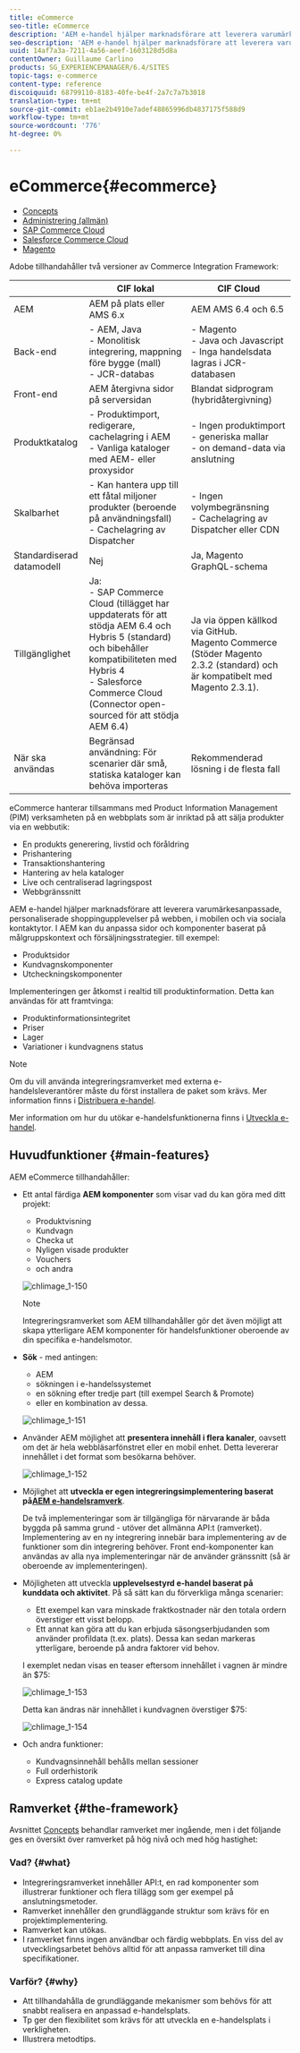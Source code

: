 ```yaml
---
title: eCommerce
seo-title: eCommerce
description: 'AEM e-handel hjälper marknadsförare att leverera varumärkesanpassade, personaliserade shoppingupplevelser på webben, i mobilen och via sociala kontaktytor. '
seo-description: 'AEM e-handel hjälper marknadsförare att leverera varumärkesanpassade, personaliserade shoppingupplevelser på webben, i mobilen och via sociala kontaktytor. '
uuid: 14af7a3a-7211-4a56-aeef-1603128d5d8a
contentOwner: Guillaume Carlino
products: SG_EXPERIENCEMANAGER/6.4/SITES
topic-tags: e-commerce
content-type: reference
discoiquuid: 68799110-8183-40fe-be4f-2a7c7a7b3018
translation-type: tm+mt
source-git-commit: eb1ae2b4910e7adef48865996db4837175f588d9
workflow-type: tm+mt
source-wordcount: '776'
ht-degree: 0%

---
```



# eCommerce{#ecommerce}

* [Concepts](/help/sites-administering/concepts.md)
* [Administrering (allmän)](/help/sites-administering/generic.md)
* [SAP Commerce Cloud](/help/sites-administering/sap-commerce-cloud.md)
* [Salesforce Commerce Cloud](https://github.com/adobe/commerce-salesforce)
* [Magento](https://www.adobe.io/apis/experiencecloud/commerce-integration-framework/integrations.html#!AdobeDocs/commerce-cif-documentation/master/integrations/02-AEM-Magento.md)

Adobe tillhandahåller två versioner av Commerce Integration Framework:

|  | CIF lokal | CIF Cloud |
|-------------------------|--------------------------------------------------------------------------------------------------------------------------------------------------------------------------------------------------------|------------------------------------------------------------------------------------------------------------------------|
| AEM | AEM på plats eller AMS 6.x | AEM AMS 6.4 och 6.5 |
| Back-end | - AEM, Java <br> - Monolitisk integrering, mappning före bygge (mall)<br> - JCR-databas | - Magento <br>- Java och Javascript <br>- Inga handelsdata lagras i JCR-databasen |
| Front-end | AEM återgivna sidor på serversidan | Blandat sidprogram (hybridåtergivning) |
| Produktkatalog | - Produktimport, redigerare, cachelagring i AEM <br>- Vanliga kataloger med AEM- eller proxysidor | - Ingen produktimport <br>- generiska mallar <br>- on demand-data via anslutning |
| Skalbarhet | - Kan hantera upp till ett fåtal miljoner produkter (beroende på användningsfall) <br> - Cachelagring av Dispatcher | - Ingen volymbegränsning <br>- Cachelagring av Dispatcher eller CDN |
| Standardiserad datamodell | Nej | Ja, Magento GraphQL-schema |
| Tillgänglighet | Ja:<br> - SAP Commerce Cloud (tillägget har uppdaterats för att stödja AEM 6.4 och Hybris 5 (standard) och bibehåller kompatibiliteten med Hybris 4 <br>- Salesforce Commerce Cloud (Connector open-sourced för att stödja AEM 6.4) | Ja via öppen källkod via GitHub. <br> Magento Commerce (Stöder Magento 2.3.2 (standard) och är kompatibelt med Magento 2.3.1). |
| När ska användas | Begränsad användning: För scenarier där små, statiska kataloger kan behöva importeras | Rekommenderad lösning i de flesta fall |

eCommerce hanterar tillsammans med Product Information Management (PIM) verksamheten på en webbplats som är inriktad på att sälja produkter via en webbutik:

* En produkts generering, livstid och föråldring
* Prishantering
* Transaktionshantering
* Hantering av hela kataloger
* Live och centraliserad lagringspost
* Webbgränssnitt

AEM e-handel hjälper marknadsförare att leverera varumärkesanpassade, personaliserade shoppingupplevelser på webben, i mobilen och via sociala kontaktytor. I AEM kan du anpassa sidor och komponenter baserat på målgruppskontext och försäljningsstrategier. till exempel:

* Produktsidor
* Kundvagnskomponenter
* Utcheckningskomponenter

Implementeringen ger åtkomst i realtid till produktinformation. Detta kan användas för att framtvinga:

* Produktinformationsintegritet
* Priser
* Lager
* Variationer i kundvagnens status

>[!NOTE]
>
>Om du vill använda integreringsramverket med externa e-handelsleverantörer måste du först installera de paket som krävs. Mer information finns i [Distribuera e-handel](/help/sites-deploying/ecommerce.md).
>
>Mer information om hur du utökar e-handelsfunktionerna finns i [Utveckla e-handel](/help/sites-developing/ecommerce.md).

## Huvudfunktioner {#main-features}

AEM eCommerce tillhandahåller:

* Ett antal färdiga **AEM komponenter** som visar vad du kan göra med ditt projekt:

   * Produktvisning
   * Kundvagn
   * Checka ut
   * Nyligen visade produkter
   * Vouchers
   * och andra

   ![chlimage_1-150](assets/chlimage_1-150.png)

   >[!NOTE]
   >
   >Integreringsramverket som AEM tillhandahåller gör det även möjligt att skapa ytterligare AEM komponenter för handelsfunktioner oberoende av din specifika e-handelsmotor.

* **Sök** - med antingen:

   * AEM
   * sökningen i e-handelssystemet
   * en sökning efter tredje part (till exempel Search &amp; Promote)
   * eller en kombination av dessa.

   ![chlimage_1-151](assets/chlimage_1-151.png)

* Använder AEM möjlighet att **presentera innehåll i flera kanaler**, oavsett om det är hela webbläsarfönstret eller en mobil enhet. Detta levererar innehållet i det format som besökarna behöver.

   ![chlimage_1-152](assets/chlimage_1-152.png)

* Möjlighet att **utveckla er egen integreringsimplementering baserat på[AEM e-handelsramverk](#the-framework)**.

   De två implementeringar som är tillgängliga för närvarande är båda byggda på samma grund - utöver det allmänna API:t (ramverket). Implementering av en ny integrering innebär bara implementering av de funktioner som din integrering behöver. Front end-komponenter kan användas av alla nya implementeringar när de använder gränssnitt (så är oberoende av implementeringen).

* Möjligheten att utveckla **upplevelsestyrd e-handel baserat på kunddata och aktivitet**. På så sätt kan du förverkliga många scenarier:

   * Ett exempel kan vara minskade fraktkostnader när den totala ordern överstiger ett visst belopp.
   * Ett annat kan göra att du kan erbjuda säsongserbjudanden som använder profildata (t.ex. plats). Dessa kan sedan markeras ytterligare, beroende på andra faktorer vid behov.

   I exemplet nedan visas en teaser eftersom innehållet i vagnen är mindre än $75:

   ![chlimage_1-153](assets/chlimage_1-153.png)

   Detta kan ändras när innehållet i kundvagnen överstiger $75:

   ![chlimage_1-154](assets/chlimage_1-154.png)

* Och andra funktioner:

   * Kundvagnsinnehåll behålls mellan sessioner
   * Full orderhistorik
   * Express catalog update

## Ramverket {#the-framework}

Avsnittet [Concepts](/help/sites-administering/concepts.md) behandlar ramverket mer ingående, men i det följande ges en översikt över ramverket på hög nivå och med hög hastighet:

### Vad? {#what}

* Integreringsramverket innehåller API:t, en rad komponenter som illustrerar funktioner och flera tillägg som ger exempel på anslutningsmetoder.
* Ramverket innehåller den grundläggande struktur som krävs för en projektimplementering.
* Ramverket kan utökas.
* I ramverket finns ingen användbar och färdig webbplats. En viss del av utvecklingsarbetet behövs alltid för att anpassa ramverket till dina specifikationer.

### Varför? {#why}

* Att tillhandahålla de grundläggande mekanismer som behövs för att snabbt realisera en anpassad e-handelsplats.
* Tp ger den flexibilitet som krävs för att utveckla en e-handelsplats i verkligheten.
* Illustrera metodtips.

